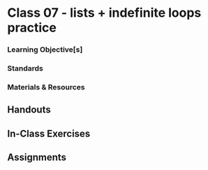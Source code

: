 # Class 07 - lists + indefinite loops practice

### Learning Objective[s]

### Standards

### Materials & Resources

## Handouts

## In-Class Exercises

## Assignments
